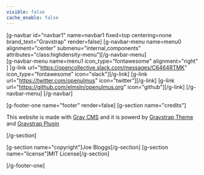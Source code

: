 ```yaml
---
visible: false
cache_enable: false
---
```


[g-navbar id="navbar1" name=navbar1 fixed=top centering=none brand_text="Gravstrap" render=false]
    [g-navbar-menu name=menu0 alignment="center" submenu="internal,components" attributes="class:highdensity-menu"][/g-navbar-menu]    
    [g-navbar-menu name=menu1 icon_type="fontawesome" alignment="right" ]
        [g-link url="https://opencollective.slack.com/messages/C6464RTMK" icon_type="fontawesome" icon="slack"][/g-link]
        [g-link url="https://twitter.com/openulmus" icon="twitter"][/g-link]
        [g-link url="https://github.com/elmsln/openulmus.org" icon="github"][/g-link]
    [/g-navbar-menu]
[/g-navbar]

[g-footer-one name="footer" render=false]
[g-section name="credits"]

This website is made with [Grav CMS](http://getgrav.org/) and it is powerd by [Gravstrap Theme](http://diblas.net/themes/gravstrap-theme-to-start-grav-cms-site-with-bootstrap-support/) and [Gravstrap Plugin](http://diblas.net/plugins/use-bootstrap-elements-in-the-grav-cms-way/)

[/g-section]

[g-section name="copyright"]Joe Bloggs[/g-section]
[g-section name="license"]MIT License[/g-section]

[/g-footer-one]